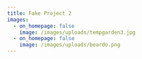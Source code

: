 ```yaml
---
title: Fake Project 2
images:
  - on_homepage: false
    image: /images/uploads/tempgarden3.jpg
  - on_homepage: false
    image: /images/uploads/beardo.png
---
```

